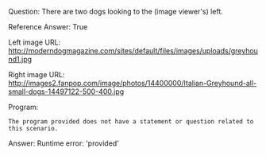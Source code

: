 Question: There are two dogs looking to the (image viewer's) left.

Reference Answer: True

Left image URL: http://moderndogmagazine.com/sites/default/files/images/uploads/greyhound1.jpg

Right image URL: http://images2.fanpop.com/image/photos/14400000/Italian-Greyhound-all-small-dogs-14497122-500-400.jpg

Program:

```
The program provided does not have a statement or question related to this scenario.
```
Answer: Runtime error: 'provided'

